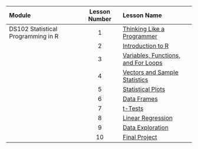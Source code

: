 |Module                 |Lesson Number|Lesson Name|
|:---                   |:---:        |:---       |
|DS102 Statistical Programming in R |1   | [Thinking Like a Programmer ](DS102L1.ipynb)  |
|                       |2   | [Introduction to R ](DS102L2.ipynb)                |
|                       |3   | [Variables, Functions, and For Loops ](DS102L3.ipynb)              |
|                       |4   | [Vectors and Sample Statistics ](DS102L4.ipynb)|
|                       |5   | [Statistical Plots ](DS102L5.ipynb)      |
|                       |6   | [Data Frames ](DS102L6.ipynb)        | 
|                       |7   | [t-Tests ](DS102L7.ipynb)       |
|                       |8   | [Linear Regression ](DS102L8.ipynb)   | 
|                       |9   | [Data Exploration ](DS102L9.ipynb)  | 
|                       |10  | [Final Project ](DS102L10.ipynb)         | 





